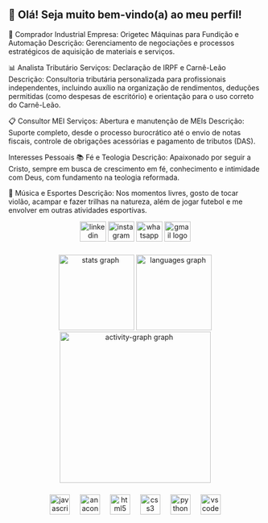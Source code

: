 ## 👋 Olá! Seja muito bem-vindo(a) ao meu perfil!

💼 Comprador Industrial
Empresa: Origetec Máquinas para Fundição e Automação
Descrição: Gerenciamento de negociações e processos estratégicos de aquisição de materiais e serviços.

📊 Analista Tributário
Serviços: Declaração de IRPF e Carnê-Leão
Descrição: Consultoria tributária personalizada para profissionais independentes, incluindo auxílio na organização de rendimentos, deduções permitidas (como despesas de escritório) e orientação para o uso correto do Carnê-Leão.

📋 Consultor MEI
Serviços: Abertura e manutenção de MEIs
Descrição: Suporte completo, desde o processo burocrático até o envio de notas fiscais, controle de obrigações acessórias e pagamento de tributos (DAS).

Interesses Pessoais
📚 Fé e Teologia
Descrição: Apaixonado por seguir a Cristo, sempre em busca de crescimento em fé, conhecimento e intimidade com Deus, com fundamento na teologia reformada.

🎵 Música e Esportes
Descrição: Nos momentos livres, gosto de tocar violão, acampar e fazer trilhas na natureza, além de jogar futebol e me envolver em outras atividades esportivas.

<div align="center">
  <img src="https://raw.githubusercontent.com/maurodesouza/profile-readme-generator/master/src/assets/icons/social/linkedin/default.svg" width="52" height="40" alt="linkedin logo"  />
  <img src="https://raw.githubusercontent.com/maurodesouza/profile-readme-generator/master/src/assets/icons/social/instagram/default.svg" width="52" height="40" alt="instagram logo"  />
  <img src="https://raw.githubusercontent.com/maurodesouza/profile-readme-generator/master/src/assets/icons/social/whatsapp/default.svg" width="52" height="40" alt="whatsapp logo"  />
  <img src="https://raw.githubusercontent.com/maurodesouza/profile-readme-generator/master/src/assets/icons/social/gmail/default.svg" width="52" height="40" alt="gmail logo"  />
</div>

###

<div align="center">
  <img src="https://github-readme-stats.vercel.app/api?username=borba-anderson&hide_title=false&hide_rank=false&show_icons=true&include_all_commits=true&count_private=true&disable_animations=false&theme=dracula&locale=en&hide_border=false&order=1" height="150" alt="stats graph"  />
  <img src="https://github-readme-stats.vercel.app/api/top-langs?username=borba-anderson&locale=en&hide_title=false&layout=compact&card_width=320&langs_count=5&theme=dracula&hide_border=false&order=2&custom_title=Stats" height="150" alt="languages graph"  />
  <img src="https://github-readme-activity-graph.vercel.app/graph?username=borba-anderson&radius=16&theme=react&area=true&order=5" height="300" alt="activity-graph graph"  />
</div>

###

<div align="center">
  <img src="https://cdn.jsdelivr.net/gh/devicons/devicon/icons/javascript/javascript-plain.svg" height="40" alt="javascript logo"  />
  <img width="12" />
  <img src="https://cdn.jsdelivr.net/gh/devicons/devicon/icons/anaconda/anaconda-original.svg" height="40" alt="anaconda logo"  />
  <img width="12" />
  <img src="https://cdn.jsdelivr.net/gh/devicons/devicon/icons/html5/html5-original.svg" height="40" alt="html5 logo"  />
  <img width="12" />
  <img src="https://cdn.jsdelivr.net/gh/devicons/devicon/icons/css3/css3-original.svg" height="40" alt="css3 logo"  />
  <img width="12" />
  <img src="https://cdn.jsdelivr.net/gh/devicons/devicon/icons/python/python-original.svg" height="40" alt="python logo"  />
  <img width="12" />
  <img src="https://cdn.jsdelivr.net/gh/devicons/devicon/icons/vscode/vscode-original.svg" height="40" alt="vscode logo"  />
</div>

###
